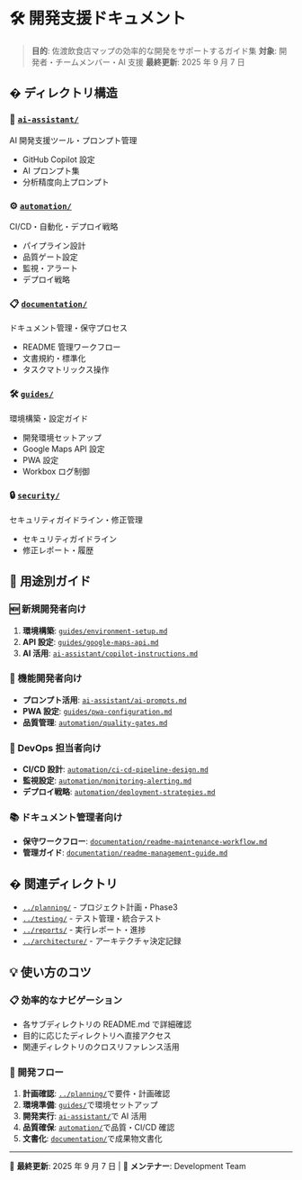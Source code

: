 # 🛠️ 開発支援ドキュメント

> **目的**: 佐渡飲食店マップの効率的な開発をサポートするガイド集
> **対象**: 開発者・チームメンバー・AI 支援
> **最終更新**: 2025 年 9 月 7 日

## � ディレクトリ構造

### 🤖 [`ai-assistant/`](./ai-assistant/)

AI 開発支援ツール・プロンプト管理

- GitHub Copilot 設定
- AI プロンプト集
- 分析精度向上プロンプト

### ⚙️ [`automation/`](./automation/)

CI/CD・自動化・デプロイ戦略

- パイプライン設計
- 品質ゲート設定
- 監視・アラート
- デプロイ戦略

### 📋 [`documentation/`](./documentation/)

ドキュメント管理・保守プロセス

- README 管理ワークフロー
- 文書規約・標準化
- タスクマトリックス操作

### 🛠️ [`guides/`](./guides/)

環境構築・設定ガイド

- 開発環境セットアップ
- Google Maps API 設定
- PWA 設定
- Workbox ログ制御

### 🔒 [`security/`](./security/)

セキュリティガイドライン・修正管理

- セキュリティガイドライン
- 修正レポート・履歴

## 🎯 用途別ガイド

### 🆕 新規開発者向け

1. **環境構築**: [`guides/environment-setup.md`](./guides/environment-setup.md)
2. **API 設定**: [`guides/google-maps-api.md`](./guides/google-maps-api.md)
3. **AI 活用**: [`ai-assistant/copilot-instructions.md`](./ai-assistant/copilot-instructions.md)

### 🔧 機能開発者向け

- **プロンプト活用**: [`ai-assistant/ai-prompts.md`](./ai-assistant/ai-prompts.md)
- **PWA 設定**: [`guides/pwa-configuration.md`](./guides/pwa-configuration.md)
- **品質管理**: [`automation/quality-gates.md`](./automation/quality-gates.md)

### 🚀 DevOps 担当者向け

- **CI/CD 設計**: [`automation/ci-cd-pipeline-design.md`](./automation/ci-cd-pipeline-design.md)
- **監視設定**: [`automation/monitoring-alerting.md`](./automation/monitoring-alerting.md)
- **デプロイ戦略**: [`automation/deployment-strategies.md`](./automation/deployment-strategies.md)

### 📚 ドキュメント管理者向け

- **保守ワークフロー**: [`documentation/readme-maintenance-workflow.md`](./documentation/readme-maintenance-workflow.md)
- **管理ガイド**: [`documentation/readme-management-guide.md`](./documentation/readme-management-guide.md)

## � 関連ディレクトリ

- [`../planning/`](../planning/) - プロジェクト計画・Phase3
- [`../testing/`](../testing/) - テスト管理・統合テスト
- [`../reports/`](../reports/) - 実行レポート・進捗
- [`../architecture/`](../architecture/) - アーキテクチャ決定記録

## 💡 使い方のコツ

### 📋 効率的なナビゲーション

- 各サブディレクトリの README.md で詳細確認
- 目的に応じたディレクトリへ直接アクセス
- 関連ディレクトリのクロスリファレンス活用

### 🎯 開発フロー

1. **計画確認**: [`../planning/`](../planning/)で要件・計画確認
2. **環境準備**: [`guides/`](./guides/)で環境セットアップ
3. **開発実行**: [`ai-assistant/`](./ai-assistant/)で AI 活用
4. **品質確保**: [`automation/`](./automation/)で品質・CI/CD 確認
5. **文書化**: [`documentation/`](./documentation/)で成果物文書化

---

📅 **最終更新**: 2025 年 9 月 7 日 | 🔧 **メンテナー**: Development Team

